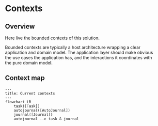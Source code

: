 # Contexts

## Overview

Here live the bounded contexts of this solution.

Bounded contexts are typically a host architecture wrapping a clear application and domain model. The application layer should make obvious the use cases the application has, and the interactions it coordinates with the pure domain model.

## Context map

```mermaid
---
title: Current contexts
---
flowchart LR
    task([Task])
    autojournal([AutoJournal])
    journal([Journal])
    autojournal --> task & journal
```
